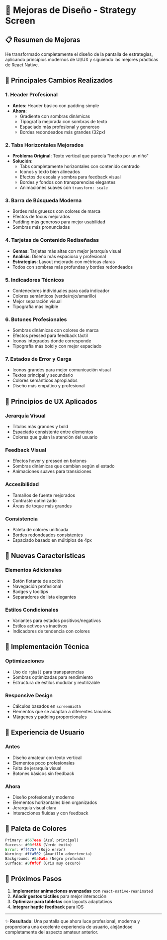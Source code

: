 # 🎨 Mejoras de Diseño - Strategy Screen

## 📋 Resumen de Mejoras

He transformado completamente el diseño de la pantalla de estrategias, aplicando principios modernos de UI/UX y siguiendo las mejores prácticas de React Native.

## 🚀 Principales Cambios Realizados

### 1. **Header Profesional**
- **Antes**: Header básico con padding simple
- **Ahora**: 
  - Gradiente con sombras dinámicas
  - Tipografía mejorada con sombras de texto
  - Espaciado más profesional y generoso
  - Bordes redondeados más grandes (32px)

### 2. **Tabs Horizontales Mejorados**
- **Problema Original**: Texto vertical que parecía "hecho por un niño"
- **Solución**:
  - Tabs completamente horizontales con contenido centrado
  - Iconos y texto bien alineados
  - Efectos de escala y sombra para feedback visual
  - Bordes y fondos con transparencias elegantes
  - Animaciones suaves con `transform: scale`

### 3. **Barra de Búsqueda Moderna**
- Bordes más gruesos con colores de marca
- Efectos de focus mejorados
- Padding más generoso para mejor usabilidad
- Sombras más pronunciadas

### 4. **Tarjetas de Contenido Rediseñadas**
- **Gemas**: Tarjetas más altas con mejor jerarquía visual
- **Análisis**: Diseño más espacioso y profesional
- **Estrategias**: Layout mejorado con métricas claras
- Todos con sombras más profundas y bordes redondeados

### 5. **Indicadores Técnicos**
- Contenedores individuales para cada indicador
- Colores semánticos (verde/rojo/amarillo)
- Mejor separación visual
- Tipografía más legible

### 6. **Botones Profesionales**
- Sombras dinámicas con colores de marca
- Efectos pressed para feedback táctil
- Iconos integrados donde corresponde
- Tipografía más bold y con mejor espaciado

### 7. **Estados de Error y Carga**
- Iconos grandes para mejor comunicación visual
- Textos principal y secundario
- Colores semánticos apropiados
- Diseño más empático y profesional

## 🎯 Principios de UX Aplicados

### **Jerarquía Visual**
- Títulos más grandes y bold
- Espaciado consistente entre elementos
- Colores que guían la atención del usuario

### **Feedback Visual**
- Efectos hover y pressed en botones
- Sombras dinámicas que cambian según el estado
- Animaciones suaves para transiciones

### **Accesibilidad**
- Tamaños de fuente mejorados
- Contraste optimizado
- Áreas de toque más grandes

### **Consistencia**
- Paleta de colores unificada
- Bordes redondeados consistentes
- Espaciado basado en múltiplos de 4px

## 🌟 Nuevas Características

### **Elementos Adicionales**
- Botón flotante de acción
- Navegación profesional
- Badges y tooltips
- Separadores de lista elegantes

### **Estilos Condicionales**
- Variantes para estados positivos/negativos
- Estilos activos vs inactivos
- Indicadores de tendencia con colores

## 🔧 Implementación Técnica

### **Optimizaciones**
- Uso de `rgba()` para transparencias
- Sombras optimizadas para rendimiento
- Estructura de estilos modular y reutilizable

### **Responsive Design**
- Cálculos basados en `screenWidth`
- Elementos que se adaptan a diferentes tamaños
- Márgenes y padding proporcionales

## 📱 Experiencia de Usuario

### **Antes**
- Diseño amateur con texto vertical
- Elementos poco profesionales
- Falta de jerarquía visual
- Botones básicos sin feedback

### **Ahora**
- Diseño profesional y moderno
- Elementos horizontales bien organizados
- Jerarquía visual clara
- Interacciones fluidas y con feedback

## 🎨 Paleta de Colores

```javascript
Primary: #667eea (Azul principal)
Success: #00ff88 (Verde éxito)
Error: #ff4757 (Rojo error)
Warning: #ffa502 (Amarillo advertencia)
Background: #0a0a0a (Negro profundo)
Surface: #0f0f0f (Gris muy oscuro)
```

## 🚀 Próximos Pasos

1. **Implementar animaciones avanzadas** con `react-native-reanimated`
2. **Añadir gestos táctiles** para mejor interacción
3. **Optimizar para tabletas** con layouts adaptativos
4. **Integrar haptic feedback** para iOS

---

✨ **Resultado**: Una pantalla que ahora luce profesional, moderna y proporciona una excelente experiencia de usuario, alejándose completamente del aspecto amateur anterior.
